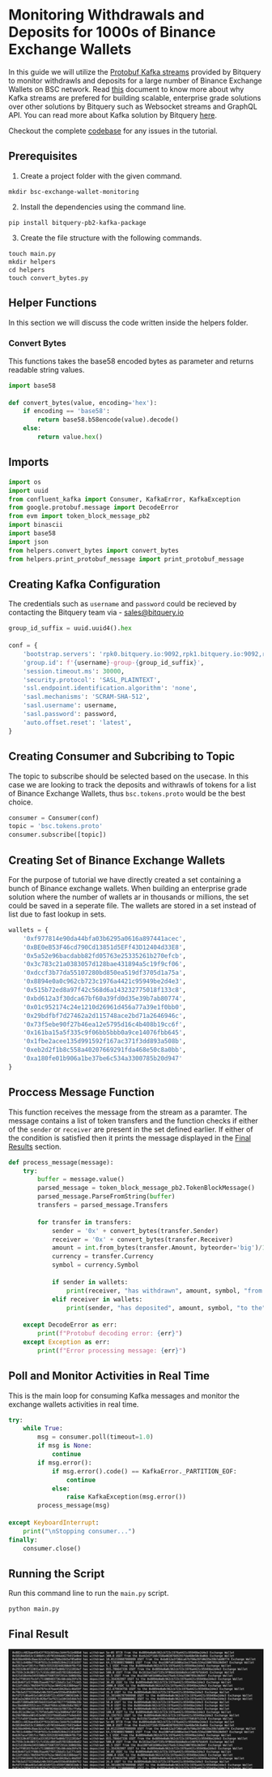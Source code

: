 # Monitoring Withdrawals and Deposits for 1000s of Binance Exchange Wallets

In this guide we will utilize the [Protobuf Kafka streams](docs/streams/protobuf/kafka-protobuf-python.md) provided by Bitquery to monitor withdrawls and deposits for a large number of Binance Exchange Wallets on BSC network. Read [this](docs/streams/compare-websocket-kafka.md) document to know more about why Kafka streams are prefered for building scalable, enterprise grade solutions over other solutions by Bitquery such as Websocket streams and GraphQL API. You can read more about Kafka solution by Bitquery [here](docs/streams/kafka-streaming-concepts.md).

Checkout the complete [codebase](https://github.com/Kshitij0O7/bsc-exchange-wallet-monitoring) for any issues in the tutorial.

## Prerequisites

1. Create a project folder with the given command.

```shell
mkdir bsc-exchange-wallet-monitoring
```

2. Install the dependencies using the command line.

```shell
pip install bitquery-pb2-kafka-package
```

3. Create the file structure with the following commands.

```shell
touch main.py
mkdir helpers
cd helpers
touch convert_bytes.py
```

## Helper Functions

In this section we will discuss the code written inside the helpers folder.

### Convert Bytes

This functions takes the base58 encoded bytes as parameter and returns readable string values.

```python
import base58

def convert_bytes(value, encoding='hex'):
    if encoding == 'base58':
        return base58.b58encode(value).decode()
    else:
        return value.hex()
```

## Imports

```python
import os
import uuid
from confluent_kafka import Consumer, KafkaError, KafkaException
from google.protobuf.message import DecodeError
from evm import token_block_message_pb2
import binascii
import base58
import json
from helpers.convert_bytes import convert_bytes 
from helpers.print_protobuf_message import print_protobuf_message
```

## Creating Kafka Configuration

The credentials such as `username` and `password` could be recieved by contacting the Bitquery team via - sales@bitquery.io

```python
group_id_suffix = uuid.uuid4().hex

conf = {
    'bootstrap.servers': 'rpk0.bitquery.io:9092,rpk1.bitquery.io:9092,rpk2.bitquery.io:9092',
    'group.id': f'{username}-group-{group_id_suffix}',  
    'session.timeout.ms': 30000,
    'security.protocol': 'SASL_PLAINTEXT',
    'ssl.endpoint.identification.algorithm': 'none',
    'sasl.mechanisms': 'SCRAM-SHA-512',
    'sasl.username': username,
    'sasl.password': password,
    'auto.offset.reset': 'latest',
}
```

## Creating Consumer and Subcribing to Topic
The topic to subscribe should be selected based on the usecase. In this case we are looking to track the deposits and withrawls of tokens for a list of Binance Exchange Wallets, thus `bsc.tokens.proto` would be the best choice.

```python
consumer = Consumer(conf)
topic = 'bsc.tokens.proto'
consumer.subscribe([topic])
```

## Creating Set of Binance Exchange Wallets

For the purpose of tutorial we have directly created a set containing a bunch of Binance exchange wallets. When building an enterprise grade solution where the number of wallets ar in thousands or millions, the set could be saved in a seperate file. The wallets are stored in a set instead of list due to fast lookup in sets.

```python
wallets = {
    '0xf977814e90da44bfa03b6295a0616a897441acec', 
    '0xBE0eB53F46cd790Cd13851d5EFf43D12404d33E8', 
    '0x5a52e96bacdabb82fd05763e25335261b270efcb',
    '0x3c783c21a0383057d128bae431894a5c19f9cf06',
    '0xdccf3b77da55107280bd850ea519df3705d1a75a',
    '0x8894e0a0c962cb723c1976a4421c95949be2d4e3',
    '0x515b72ed8a97f42c568d6a143232775018f133c8',
    '0xbd612a3f30dca67bf60a39fd0d35e39b7ab80774',
    '0x01c952174c24e1210d26961d456a77a39e1f0bb0',
    '0x29bdfbf7d27462a2d115748ace2bd71a2646946c',
    '0x73f5ebe90f27b46ea12e5795d16c4b408b19cc6f',
    '0x161ba15a5f335c9f06bb5bbb0a9ce14076fbb645',
    '0x1fbe2acee135d991592f167ac371f3dd893a508b',
    '0xeb2d2f1b8c558a40207669291fda468e50c8a0bb',
    '0xa180fe01b906a1be37be6c534a3300785b20d947'
}
```

## Proccess Message Function

This function receives the message from the stream as a paramter. The message contains a list of token transfers and the function checks if either of the `sender` or `receiver` are present in the set defined earlier. If either of the condition is satisfied then it prints the message displayed in the [Final Results](#final-result) section.

```python
def process_message(message):
    try:
        buffer = message.value()
        parsed_message = token_block_message_pb2.TokenBlockMessage()
        parsed_message.ParseFromString(buffer)
        transfers = parsed_message.Transfers

        for transfer in transfers:
            sender = '0x' + convert_bytes(transfer.Sender)
            receiver = '0x' + convert_bytes(transfer.Receiver)
            amount = int.from_bytes(transfer.Amount, byteorder='big')/10e18
            currency = transfer.Currency
            symbol = currency.Symbol

            if sender in wallets:
                print(receiver, "has withdrawn", amount, symbol, "from the", sender, "Exchange Wallet")
            elif receiver in wallets:
                print(sender, "has deposited", amount, symbol, "to the", receiver, "Exchange Wallet")

    except DecodeError as err:
        print(f"Protobuf decoding error: {err}")
    except Exception as err:
        print(f"Error processing message: {err}")

```

##  Poll and Monitor Activities in Real Time

This is the main loop for consuming Kafka messages and monitor the exchange wallets activities in real time.

```python
try:
    while True:
        msg = consumer.poll(timeout=1.0)
        if msg is None:
            continue
        if msg.error():
            if msg.error().code() == KafkaError._PARTITION_EOF:
                continue
            else:
                raise KafkaException(msg.error())
        process_message(msg)

except KeyboardInterrupt:
    print("\nStopping consumer...")
finally:
    consumer.close()
```

## Running the Script

Run this command line to run the `main.py` script.

```shell
python main.py
```

## Final Result

![Final Results of Project](../../static/img/usecases/kafka-examples/result.png)
